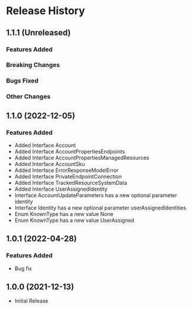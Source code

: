 # Release History

## 1.1.1 (Unreleased)

### Features Added

### Breaking Changes

### Bugs Fixed

### Other Changes

## 1.1.0 (2022-12-05)
    
### Features Added

  - Added Interface Account
  - Added Interface AccountPropertiesEndpoints
  - Added Interface AccountPropertiesManagedResources
  - Added Interface AccountSku
  - Added Interface ErrorResponseModelError
  - Added Interface PrivateEndpointConnection
  - Added Interface TrackedResourceSystemData
  - Added Interface UserAssignedIdentity
  - Interface AccountUpdateParameters has a new optional parameter identity
  - Interface Identity has a new optional parameter userAssignedIdentities
  - Enum KnownType has a new value None
  - Enum KnownType has a new value UserAssigned
    
## 1.0.1 (2022-04-28)

### Features Added

  - Bug fix

## 1.0.0 (2021-12-13)

- Initial Release
